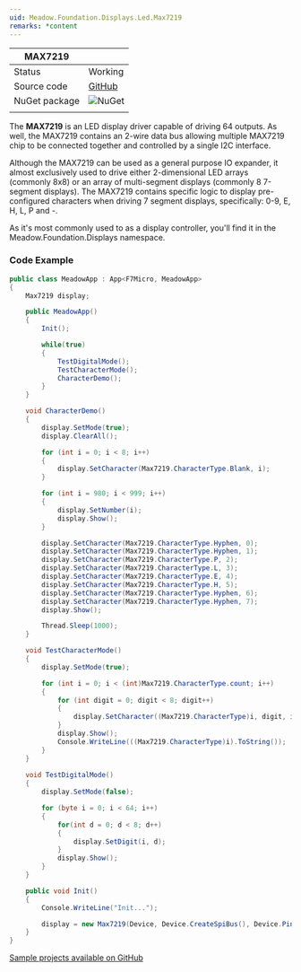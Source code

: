 ```yaml
---
uid: Meadow.Foundation.Displays.Led.Max7219
remarks: *content
---
```


| MAX7219 |             |
|---------|-------------|
| Status  | Working     |
| Source code        | [GitHub](https://github.com/WildernessLabs/Meadow.Foundation/tree/master/Source/Meadow.Foundation.Peripherals/Displays.Led.Max7219)            |
| NuGet package      | ![NuGet](https://img.shields.io/nuget/v/Meadow.Foundation.Displays.Led.Max7219.svg?label=NuGet)
| | |

The **MAX7219** is an LED display driver capable of driving 64 outputs. As well, the MAX7219 contains an 2-wire data bus allowing multiple MAX7219 chip to be connected together and controlled by a single I2C interface.

Although the MAX7219 can be used as a general purpose IO expander, it almost exclusively used to drive either 2-dimensional LED arrays (commonly 8x8) or an array of multi-segment displays (commonly 8 7-segment displays). The MAX7219 contains specific logic to display pre-configured characters when driving 7 segment displays, specifically: 0-9, E, H, L, P and -.

As it's most commonly used to as a display controller, you'll find it in the Meadow.Foundation.Displays namespace.

### Code Example

```csharp
public class MeadowApp : App<F7Micro, MeadowApp>
{
    Max7219 display;

    public MeadowApp()
    {
        Init();

        while(true)
        {
            TestDigitalMode();
            TestCharacterMode();
            CharacterDemo();
        }
    }

    void CharacterDemo()
    {
        display.SetMode(true);
        display.ClearAll();

        for (int i = 0; i < 8; i++)
        {
            display.SetCharacter(Max7219.CharacterType.Blank, i);
        }

        for (int i = 980; i < 999; i++)
        {
            display.SetNumber(i);
            display.Show();
        }

        display.SetCharacter(Max7219.CharacterType.Hyphen, 0);
        display.SetCharacter(Max7219.CharacterType.Hyphen, 1);
        display.SetCharacter(Max7219.CharacterType.P, 2);
        display.SetCharacter(Max7219.CharacterType.L, 3);
        display.SetCharacter(Max7219.CharacterType.E, 4);
        display.SetCharacter(Max7219.CharacterType.H, 5);
        display.SetCharacter(Max7219.CharacterType.Hyphen, 6);
        display.SetCharacter(Max7219.CharacterType.Hyphen, 7);
        display.Show();

        Thread.Sleep(1000);
    }

    void TestCharacterMode()
    {
        display.SetMode(true);

        for (int i = 0; i < (int)Max7219.CharacterType.count; i++)
        {
            for (int digit = 0; digit < 8; digit++)
            {
                display.SetCharacter((Max7219.CharacterType)i, digit, i%2 == 0);
            }
            display.Show();
            Console.WriteLine(((Max7219.CharacterType)i).ToString());
        }
    }
    
    void TestDigitalMode()
    {
        display.SetMode(false);

        for (byte i = 0; i < 64; i++)
        {
            for(int d = 0; d < 8; d++)
            {
                display.SetDigit(i, d);
            }
            display.Show();
        }
    }

    public void Init()
    {
        Console.WriteLine("Init...");

        display = new Max7219(Device, Device.CreateSpiBus(), Device.Pins.D02, 1, true);
    }
}
```

[Sample projects available on GitHub](https://github.com/WildernessLabs/Meadow.Foundation/tree/master/Source/Meadow.Foundation.Peripherals/Displays.Max7219/Samples/) 